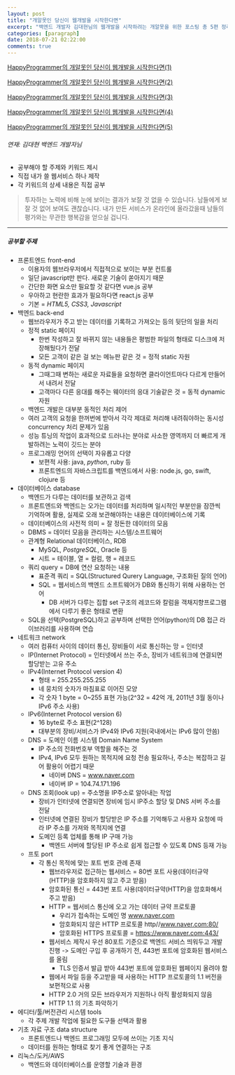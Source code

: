 ```yaml
---
layout: post
title: "개알못인 당신이 웹개발을 시작한다면"
excerpt: "백엔드 개발자 김대현님의 웹개발을 시작하려는 개알못을 위한 포스팅 총 5편 정리"
categories: [paragraph]
date: 2018-07-21 02:22:00
comments: true
---
```


[HappyProgrammer의 개알못인 당신이 웹개발을 시작한다면(1)](https://medium.com/happyprogrammer-in-jeju/%EA%B0%9C%EC%95%8C%EB%AA%BB%EC%9D%B8-%EB%8B%B9%EC%8B%A0%EC%9D%B4-%EC%9B%B9%EA%B0%9C%EB%B0%9C%EC%9D%84-%EC%8B%9C%EC%9E%91%ED%95%9C%EB%8B%A4%EB%A9%B4-1-9415c014a130)

[HappyProgrammer의 개알못인 당신이 웹개발을 시작한다면(2)](https://medium.com/happyprogrammer-in-jeju/%EA%B0%9C%EC%95%8C%EB%AA%BB%EC%9D%B8-%EB%8B%B9%EC%8B%A0%EC%9D%B4-%EC%9B%B9%EA%B0%9C%EB%B0%9C%EC%9D%84-%EC%8B%9C%EC%9E%91%ED%95%9C%EB%8B%A4%EB%A9%B4-2-b1eefc9c12ca)

[HappyProgrammer의 개알못인 당신이 웹개발을 시작한다면(3)]()

[HappyProgrammer의 개알못인 당신이 웹개발을 시작한다면(4)]()

[HappyProgrammer의 개알못인 당신이 웹개발을 시작한다면(5)]()

###### 연재: 김대현 백엔드 개발자님
- 공부해야 할 주제와 키워드 제시
- 직접 내가 쓸 웹서비스 하나 제작 
- 각 키워드의 상세 내용은 직접 공부

> 투자하는 노력에 비해 눈에 보이는 결과가 보잘 것 없을 수 있습니다. 
  남들에게 보잘 것 없어 보여도 괜찮습니다.
  내가 만든 서비스가 온라인에 올라갔을때 남들의 평가와는 무관한 행복감을 얻으실 겁니다.

---

##### 공부할 주제
- 프론트엔드 front-end
  - 이용자의 웹브라우저에서 직접적으로 보이는 부분 컨트롤
  - 일단 javascript만 판다. 새로운 기술이 쏟아지기 때문
  - 간단한 화면 요소만 필요할 것 같다면 vue.js 공부
  - 우아하고 현란한 효과가 필요하다면 react.js 공부
  - 기본 = *HTML5, CSS3, Javascript*
- 백엔드 back-end
  - 웹브라우저가 주고 받는 데이터를 기록하고 가져오는 등의 뒷단의 일을 처리
  - 정적 static 페이지
    - 한번 작성하고 잘 바뀌지 않는 내용들은 평범한 파일의 형태로 디스크에 저장해뒀다가 전달
    - 모든 고객이 같은 걸 보는 메뉴판 같은 것 = 정적 static 자원
  - 동적 dynamic 페이지
    - 그때그때 변하는 새로운 자료들을 요청하면 클라이언트마다 다르게 만들어서 내려서 전달
    - 고객마다 다른 응대를 해주는 웨이터의 응대 기술같은 것 = 동적 dynamic 자원
  - 백엔드 개발은 대부분 동적인 처리 제어
  - 여러 고객의 요청을 한꺼번에 받아서 각각 제대로 처리해 내려줘야하는 동시성 concurrency 처리 문제가 있음
  - 성능 튜닝의 작업이 효과적으로 드러나는 분야로 사소한 영역까지 더 빠르게 개발하려는 노력이 깃드는 분야
  - 프로그래밍 언어의 선택이 자유롭고 다양
    - 보편적 사용: java, *python*, ruby 등
    - 프론트엔드의 자바스크립트를 백엔드에서 사용: node.js, go, swift, clojure 등
- 데이터베이스 database
  - 백엔드가 다루는 데이터를 보관하고 검색
  - 프론트엔드와 백엔드는 오가는 데이터를 처리하며 일시적인 부분만을 잠깐씩 기억하며 활용, 실제로 오래 보관해야하는 내용은 데이터베이스에 기록
  - 데이터베이스의 사전적 의미 = 잘 정돈한 데이터의 모음
  - DBMS = 데이터 모음을 관리하는 시스템/소프트웨어
  - 관계형 Relational 데이터베이스, RDB
    - MySQL, *PostgreSQL*, Oracle 등
    - 시트 = 테이블, 열 = 컬럼, 행 = 레코드
  - 쿼리 query = DB에 연산 요청하는 내용
    - 표준격 쿼리 = SQL(Structured Qurery Language, 구조화된 질의 언어)
    - SQL = 웹서비스의 백엔드 소프트웨어가 DB와 통신하기 위해 사용하는 언어
      - DB 서버가 다루는 집합 set 구조의 레코드와 칼럼을 객채지향프로그램에서 다루기 좋은 형태로 변환
  - SQL을 선택(PostgreSQL)하고 공부하며 선택한 언어(python)의 DB 접근 라이브러리를 사용하며 연습
- 네트워크 network
  - 여러 컴퓨터 사이의 데이터 통신, 장비들이 서로 통신하는 망 = 인터넷
  - IP(Internet Protocol) = 인터넷에서 쓰는 주소, 장비가 네트워크에 연결되면 할당받는 고유 주소
  - IPv4(Internet Protocol version 4) 
    - 형태 = 255.255.255.255
    - 네 뭉치의 숫자가 마침표로 이어진 모양
    - 각 숫자 1 byte = 0~255 표현 가능(2^32 = 42억 개, 2011년 3월 동이나 IPv6 주소 사용)
  - IPv6(Internet Protocol version 6)
    - 16 byte로 주소 표현(2^128)
    - 대부분의 장비/서비스가 IPv4와 IPv6 지원(국내에서는 IPv6 많이 안씀)
  - DNS = 도메인 이름 시스템 Domain Name System
    - IP 주소의 전화번호부 역할을 해주는 것
    - IPv4, IPv6 모두 원하는 목적지에 요청 전송 필요하나, 주소는 복잡하고 길어 활용이 어렵기 때문
      - 네이버 DNS = www.naver.com
      - 네이버 IP = 104.74.171.196
  - DNS 조회(look up) = 주소명을 IP주소로 알아내는 작업
    - 장비가 인터넷에 연결되면 장비에 임시 IP주소 할당 및  DNS 서버 주소를 전달
    - 인터넷에 연결된 장비가 할당받은 IP 주소를 기억해두고 사용자 요청에 따라 IP 주소를 가져와 목적지에 연결
    - 도메인 등록 업체를 통해 IP 구매 가능 
      - 백엔드 서버에 할당된 IP 주소로 쉽게 접근할 수 있도록 DNS 등재 가능
  - 프토 port 
    - 각 통신 목적에 맞는 포트 번호 관례 존재
      - 웹브라우저로 접근하는 웹서비스 = 80번 포트 사용(데이터규약(HTTP)을 암호화하지 않고 주고 받음)
      - 암호화된 통신 = 443번 포트 사용(데이터규약(HTTP)을 암호화해서 주고 받음)
      - HTTP = 웹서비스 통신에 오고 가는 데이터 규약 프로토콜
        - 우리가 접속하는 도메인 명 www.naver.com
        - 암호화되지 않은 HTTP 프로토콜 http//www.naver.com:80/
        - 암호화된 HTTPS 프로토콜 = https://www.naver.com:443/
      - 웹서비스 제작시 우선 80포트 기준으로 백엔드 서비스 띄워두고 개발 진행 -> 도메인 구입 후 공개하기 전, 443번 포트에 암호화된 웹서비스를 올림
        - TLS 인증서 발급 받아 443번 포트에 암호화된 웹페이지 올려야 함 
      - 웹에서 파일 등을 주고받을 때 사용하는 HTTP 프로토콜의 1.1 버전을 보편적으로 사용
      - HTTP 2.0 거의 모든 브라우저가 지원하나 아직 활성화되지 않음
      - HTTP 1.1 의 기초 파악하기
- 에디터/툴/버전관리 시스템 tools
  - 각 주제 개발 작업에 필요한 도구들 선택과 활용
- 기초 자료 구조 data structure
  - 프론트엔드나 백엔드 프로그래밍 모두에 쓰이는 기초 지식
  - 데이터를 원하는 형태로 찾기 좋게 연결하는 구조
- 리눅스/도커/AWS
  - 백엔드와 데이터베이스를 운영할 기술과 환경






